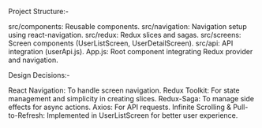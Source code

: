 Project Structure:-

src/components: Reusable components.
src/navigation: Navigation setup using react-navigation.
src/redux: Redux slices and sagas.
src/screens: Screen components (UserListScreen, UserDetailScreen).
src/api: API integration (userApi.js).
App.js: Root component integrating Redux provider and navigation.





Design Decisions:-

React Navigation: To handle screen navigation.
Redux Toolkit: For state management and simplicity in creating slices.
Redux-Saga: To manage side effects for async actions.
Axios: For API requests.
Infinite Scrolling & Pull-to-Refresh: Implemented in UserListScreen for better user experience.
